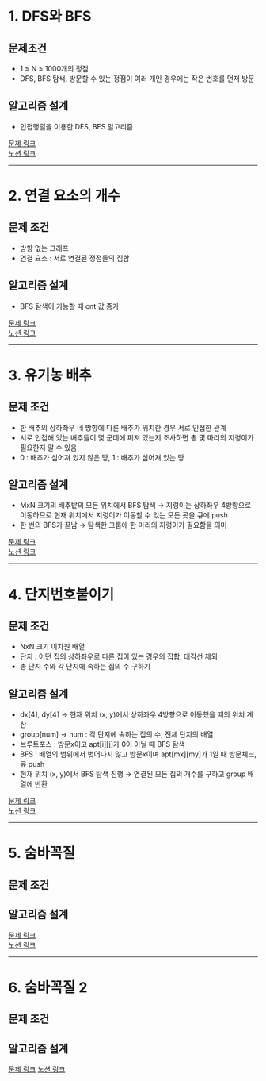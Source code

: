 # 1. DFS와 BFS
## 문제조건
* 1 ≤ N ≤ 1000개의 정점
* DFS, BFS 탐색, 방문할 수 있는 정점이 여러 개인 경우에는 작은 번호를 먼저 방문

## 알고리즘 설계
* 인접행렬을 이용한 DFS, BFS 알고리즘

[문제 링크](https://www.acmicpc.net/problem/1260)  
[노션 링크](https://www.notion.so/DFS-BFS-19de378b4c3280f5a63bc49a5a5b7086)  

---
# 2. 연결 요소의 개수
## 문제 조건
* 방향 없는 그래프
* 연결 요소 : 서로 연결된 정점들의 집합  

## 알고리즘 설계
* BFS 탐색이 가능할 때 cnt 값 증가

[문제 링크](https://www.acmicpc.net/problem/11724)  
[노션 링크](https://www.notion.so/19ee378b4c3280bfb951e75c0b7f9eff)  

---
# 3. 유기농 배추
## 문제 조건
* 한 배추의 상하좌우 네 방향에 다른 배추가 위치한 경우 서로 인접한 관계
* 서로 인접해 있는 배추들이 몇 군데에 퍼져 있는지 조사하면 총 몇 마리의 지렁이가 필요한지 알 수 있음
* 0 : 배추가 심어져 있지 않은 땅, 1 : 배추가 심어져 있는 땅

## 알고리즘 설계
* MxN 크기의 배추밭의 모든 위치에서 BFS 탐색 → 지렁이는 상하좌우 4방향으로 이동하므로 현재 위치에서 지렁이가 이동할 수 있는 모든 곳을 큐에 push
* 한 번의 BFS가 끝남 → 탐색한 그룹에 한 마리의 지렁이가 필요함을 의미

[문제 링크](https://www.acmicpc.net/problem/1012)  
[노션 링크](https://www.notion.so/19fe378b4c32805099bfc66666329b36)  

---
# 4. 단지번호붙이기
## 문제 조건
* NxN 크기 이차원 배열
* 단지 : 어떤 집의 상하좌우로 다른 집이 있는 경우의 집합, 대각선 제외
* 총 단지 수와 각 단지에 속하는 집의 수 구하기

## 알고리즘 설계
* dx[4], dy[4] → 현재 위치 (x, y)에서 상하좌우 4방향으로 이동했을 때의 위치 계산
* group[num] → num : 각 단지에 속하는 집의 수, 전체 단지의 배열
* 브루트포스 : 방문x이고 apt[i][j]가 0이 아닐 때 BFS 탐색
* BFS : 배열의 범위에서 벗어나지 않고 방문x이며 apt[mx][my]가 1일 때 방문체크, 큐 push
* 현재 위치 (x, y)에서 BFS 탐색 진행 → 연결된 모든 집의 개수를 구하고 group 배열에 반환

[문제 링크](https://www.acmicpc.net/problem/2667)  
[노션 링크](https://www.notion.so/1a0e378b4c3280208b4af7390f0a7261)  

---
# 5. 숨바꼭질
## 문제 조건

## 알고리즘 설계

[문제 링크](https://www.acmicpc.net/problem/1697)  
[노션 링크](https://www.notion.so/1a1e378b4c3280a69fdcfb608c7e56f8)  

---
# 6. 숨바꼭질 2
## 문제 조건

## 알고리즘 설계

[문제 링크](https://www.acmicpc.net/problem/12851)
[노션 링크](https://www.notion.so/2-1a2e378b4c3280ffb578c797fbe5d4c4)  
